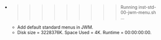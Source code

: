 * >>>>>>>>> Running inst-std-00-jwm-menu.sh ...
  * Add default standard menus in JWM.
  * Disk size = 3228376K. Space Used = 4K. Runtime = 00:00:00:00.
